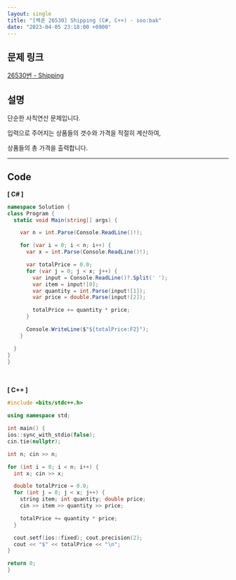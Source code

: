 ```yaml
---
layout: single
title: "[백준 26530] Shipping (C#, C++) - soo:bak"
date: "2023-04-05 23:18:00 +0900"
---
```


## 문제 링크
  [26530번 - Shipping](https://www.acmicpc.net/problem/26530)

## 설명
단순한 사칙연산 문제입니다. <br>

입력으로 주어지는 상품들의 갯수와 가격을 적절히 계산하여, <br>

상품들의 총 가격을 출력합니다. <br>

- - -

## Code
<b>[ C# ] </b>
<br>

  ```c#
namespace Solution {
  class Program {
    static void Main(string[] args) {

      var n = int.Parse(Console.ReadLine()!);

      for (var i = 0; i < n; i++) {
        var x = int.Parse(Console.ReadLine()!);

        var totalPrice = 0.0;
        for (var j = 0; j < x; j++) {
          var input = Console.ReadLine()?.Split(' ');
          var item = input![0];
          var quantity = int.Parse(input![1]);
          var price = double.Parse(input![2]);

          totalPrice += quantity * price;
        }

        Console.WriteLine($"${totalPrice:F2}");
      }

    }
  }
}
  ```
<br><br>
<b>[ C++ ] </b>
<br>

  ```c++
#include <bits/stdc++.h>

using namespace std;

int main() {
  ios::sync_with_stdio(false);
  cin.tie(nullptr);

  int n; cin >> n;

  for (int i = 0; i < n; i++) {
    int x; cin >> x;

    double totalPrice = 0.0;
    for (int j = 0; j < x; j++) {
      string item; int quantity; double price;
      cin >> item >> quantity >> price;

      totalPrice += quantity * price;
    }

    cout.setf(ios::fixed); cout.precision(2);
    cout << "$" << totalPrice << "\n";
  }

  return 0;
}
  ```

